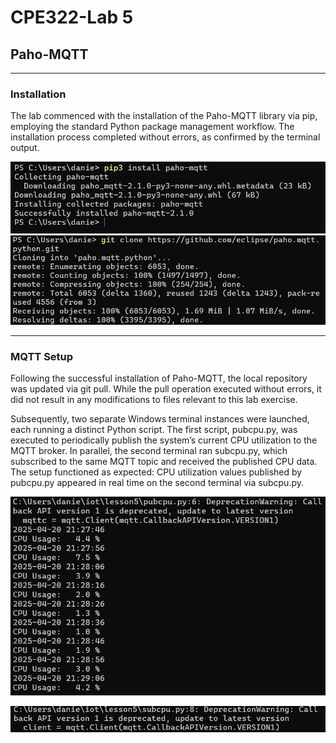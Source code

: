 # CPE322-Lab 5
## Paho-MQTT

---

### Installation 
The lab commenced with the installation of the Paho-MQTT library via pip, employing the standard Python package management workflow. 
The installation process completed without errors, as confirmed by the terminal output.

![alt text](installation.png)
![alt text](gitclone.png)

---

### MQTT Setup
Following the successful installation of Paho-MQTT, the local repository was updated via git pull. While the pull operation executed without errors, it did not result in any modifications to files relevant to this lab exercise.

Subsequently, two separate Windows terminal instances were launched, each running a distinct Python script. The first script, pubcpu.py, was executed to periodically publish the system’s current CPU utilization to the MQTT broker. In parallel, the second terminal ran subcpu.py, which subscribed to the same MQTT topic and received the published CPU data. The setup functioned as expected: CPU utilization values published by pubcpu.py appeared in real time on the second terminal via subcpu.py.

![alt text](pubcpu.png)

![alt text](pt1.png)
